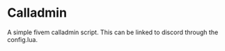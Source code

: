 # Calladmin

A simple fivem calladmin script.
This can be linked to discord through the config.lua.
